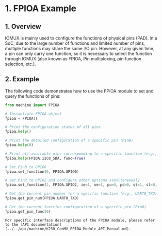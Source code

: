 # 1. FPIOA Example

## 1. Overview

IOMUX is mainly used to configure the functions of physical pins (PAD). In a SoC, due to the large number of functions and limited number of pins, multiple functions may share the same I/O pin. However, at any given time, a pin can only carry one function, so it is necessary to select the function through IOMUX (also known as FPIOA, Pin multiplexing, pin function selection, etc.).

## 2. Example

The following code demonstrates how to use the FPIOA module to set and query the functions of pins:

```python
from machine import FPIOA

# Instantiate FPIOA object
fpioa = FPIOA()

# Print the configuration status of all pins
fpioa.help()

# Print the detailed configuration of a specific pin (Pin0)
fpioa.help(0)

# Print all available pins corresponding to a specific function (e.g., IIC0_SDA)
fpioa.help(FPIOA.IIC0_SDA, func=True)

# Set Pin0 to GPIO0
fpioa.set_function(0, FPIOA.GPIO0)

# Set Pin2 to GPIO2 and configure other options simultaneously
fpioa.set_function(2, FPIOA.GPIO2, ie=1, oe=1, pu=0, pd=0, st=1, sl=0, ds=7)

# Get the current pin number for a specific function (e.g., UART0_TXD)
fpioa.get_pin_num(FPIOA.UART0_TXD)

# Get the current function configuration of a specific pin (Pin0)
fpioa.get_pin_func(0)
```

```{admonition} Tip
For specific interface descriptions of the FPIOA module, please refer to the [API documentation](../../api/machine/K230_CanMV_FPIOA_Module_API_Manual.md).
```
